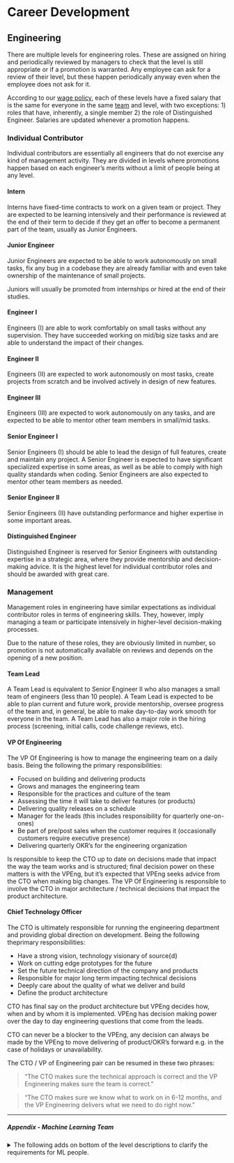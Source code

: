 # Career Development

## Engineering

There are multiple levels for engineering roles. These are assigned on hiring
and periodically reviewed by managers to check that the level is still
appropriate or if a promotion is warranted. Any employee can ask for a review of
their level, but these happen periodically anyway even when the employee does
not ask for it.

According to our [wage policy](wage_policy.md), each of these levels have a
fixed salary that is the same for everyone in the same
[team](engineering-teams.md) and level, with two exceptions: 1) roles that have,
inherently, a single member 2) the role of Distinguished Engineer. Salaries are updated whenever a promotion happens.

### Individual Contributor

Individual contributors are essentially all engineers that do not exercise any
kind of management activity. They are divided in levels where promotions happen
based on each engineer’s merits without a limit of people being at any level.

#### Intern

Interns have fixed-time contracts to work on a given team or project. They are
expected to be learning intensively and their performance is reviewed at the end
of their term to decide if they get an offer to become a permanent part of the
team, usually as Junior Engineers.

#### Junior Engineer

Junior Engineers are expected to be able to work autonomously on small tasks,
fix any bug in a codebase they are already familiar with and even take ownership
of the maintenance of small projects.

Juniors will usually be promoted from internships or hired at the end of their studies.

#### Engineer I

Engineers (I) are able to work comfortably on small tasks without any supervision. They have 
succeeded working on mid/big size tasks and are able to understand the impact of their
changes.

#### Engineer II

Engineers (II) are expected to work autonomously on most tasks, create projects from
scratch and be involved actively in design of new features.

#### Engineer III

Engineers (III) are expected to work autonomously on any tasks, and are expected to
be able to mentor other team members in small/mid tasks.

#### Senior Engineer I

Senior Engineers (I) should be able to lead the design of full features, create
and maintain any project. A Senior Engineer is expected to have significant
specialized expertise in some areas, as well as be able to comply with high
quality standards when coding. Senior Engineers are also expected to mentor
other team members as needed.

#### Senior Engineer II

Senior Engineers (II) have outstanding performance and higher expertise in some important areas.

#### Distinguished Engineer

Distinguished Engineer is reserved for Senior Engineers with outstanding expertise in a
strategic area, where they provide mentorship and decision-making advice. It is
the highest level for individual contributor roles and should be awarded with great care.

### Management

Management roles in engineering have similar expectations as individual
contributor roles in terms of engineering skills. They, however, imply managing
a team or participate intensively in higher-level decision-making processes.

Due to the nature of these roles, they are obviously limited in number, so
promotion is not automatically available on reviews and depends on the opening
of a new position.

#### Team Lead

A Team Lead is equivalent to Senior Engineer II who also manages a small team of
engineers (less than 10 people). A Team Lead is expected to be able to plan
current and future work, provide mentorship, oversee progress of the team
and, in general, be able to make day-to-day work smooth for everyone in the team. 
A Team Lead has also a major role in the hiring process (screening, initial calls, 
code challenge reviews, etc).

#### VP Of Engineering

The VP Of Engineering is how to manage the engineering team on a daily basis. Being 
the following the primary responsibilities:

- Focused on building and delivering products
- Grows and manages the engineering team
- Responsible for the practices and culture of the team
- Assessing the time it will take to deliver features (or products)
- Delivering quality releases on a schedule
- Manager for the leads (this includes responsibility for quarterly one-on-ones)
- Be part of pre/post sales when the customer requires it (occasionally customers require executive presence) 
- Delivering quarterly OKR’s for the engineering organization

Is responsible to keep the CTO up to date on decisions made that impact
the way the team works and is structured; final decision power on these matters
is with the VPEng, but it’s expected that VPEng seeks advice from the CTO when
making big changes. The VP Of Engineering is responsible to involve the CTO in 
major architecture / technical decisions that impact the product architecture. 

#### Chief Technology Officer

The CTO is ultimately responsible for running the engineering department and
providing global direction on development. Being the following theprimary responsibilities:

- Have a strong vision, technology visionary of source{d}
- Work on cutting edge prototypes for the future
- Set the future technical direction of the company and products
- Responsible for major long term impacting technical decisions
- Deeply care about the quality of what we deliver and build
- Define the product architecture

CTO has final say on the product architecture but VPEng decides how, when and by
whom it is implemented. VPEng has decision making power over the day to day
engineering questions that come from the leads.

CTO can never be a blocker to the VPEng, any decision can always be made by
the VPEng to move delivering of product/OKR’s forward e.g. in the case of
holidays or unavailability.

The CTO / VP of Engineering pair can be resumed in these two phrases:

> “The CTO makes sure the technical approach is correct and the VP Engineering makes sure the team is correct.”

> “The CTO makes sure we know what to work on in 6-12 months, and the VP Engineering delivers what we need to do right now.”


<hr>

##### Appendix - Machine Learning Team

<details>
  <summary>The following adds on bottom of the level descriptions to clarify the requirements for ML people.</summary>

#### Junior Engineer

Junior Engineers should have basic experience of applying ML algorithms.
Besides, they should be able to obtain superficial understanding of the papers.

#### Engineer I

Engineers (I) should have certain scientific/ML areas of expertise.
There should be an intuition of which ML algorithms work best in each case.

#### Engineer II

Engineers (II) should obtain an in-depth understanding of the read papers
and efficiently implement ML algorithms from them.
They are also expected to suggest improvements to the internal processes.

#### Engineer III

No special notes.

#### Senior Engineer I

Senior Engineer (I) should be able to suggest and develop new ML algorithms and write new papers.

#### Senior Engineer II

Senior Engineers (II) should have a track of remarkable ML achievements such as
a series of successful projects at work, a recognized ML speaker profile,
high rank on Kaggle, good papers or being an author of a popular ML library.

</details>
